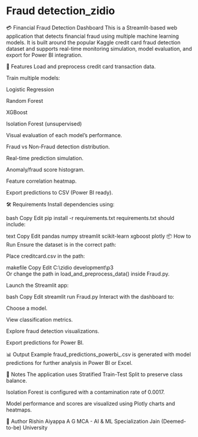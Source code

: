 # Fraud detection_zidio
💳 Financial Fraud Detection Dashboard
This is a Streamlit-based web application that detects financial fraud using multiple machine learning models. It is built around the popular Kaggle credit card fraud detection dataset and supports real-time monitoring simulation, model evaluation, and export for Power BI integration.

🚀 Features
Load and preprocess credit card transaction data.

Train multiple models:

Logistic Regression

Random Forest

XGBoost

Isolation Forest (unsupervised)

Visual evaluation of each model’s performance.

Fraud vs Non-Fraud detection distribution.

Real-time prediction simulation.

Anomaly/fraud score histogram.

Feature correlation heatmap.

Export predictions to CSV (Power BI ready).

🛠️ Requirements
Install dependencies using:

bash
Copy
Edit
pip install -r requirements.txt
requirements.txt should include:

text
Copy
Edit
pandas
numpy
streamlit
scikit-learn
xgboost
plotly
📦 How to Run
Ensure the dataset is in the correct path:

Place creditcard.csv in the path:

makefile
Copy
Edit
C:\zidio development\p3\
Or change the path in load_and_preprocess_data() inside Fraud.py.

Launch the Streamlit app:

bash
Copy
Edit
streamlit run Fraud.py
Interact with the dashboard to:

Choose a model.

View classification metrics.

Explore fraud detection visualizations.

Export predictions for Power BI.

📊 Output Example
fraud_predictions_powerbi_<timestamp>.csv is generated with model predictions for further analysis in Power BI or Excel.

📌 Notes
The application uses Stratified Train-Test Split to preserve class balance.

Isolation Forest is configured with a contamination rate of 0.0017.

Model performance and scores are visualized using Plotly charts and heatmaps.

📧 Author
Rishin Aiyappa A G
MCA - AI & ML Specialization
Jain (Deemed-to-be) University

